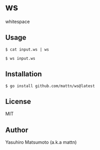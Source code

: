 # ws

whitespace

## Usage

```
$ cat input.ws | ws
```

```
$ ws input.ws
```

## Installation

```
$ go install github.com/mattn/ws@latest
```

## License

MIT

## Author

Yasuhiro Matsumoto (a.k.a mattn)
